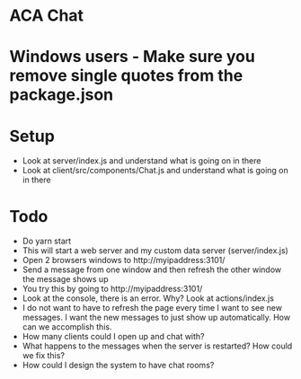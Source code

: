# ACA Chat

# Windows users - Make sure you remove single quotes from the package.json

# Setup
* Look at server/index.js and understand what is going on in there
* Look at client/src/components/Chat.js and understand what is going on in there



# Todo
* Do yarn start 
* This will start a web server and my custom data server (server/index.js)
* Open 2 browsers windows to http://myipaddress:3101/
* Send a message from one window and then refresh the other window the message shows up
* You try this by going to http://myipaddress:3101/
* Look at the console, there is an error. Why? Look at actions/index.js
* I do not want to have to refresh the page every time I want to see new messages. I want the new messages to just show up automatically. How can we accomplish this.
* How many clients could I open up and chat with?
* What happens to the messages when the server is restarted? How could we fix this?
* How could I design the system to have chat rooms?




